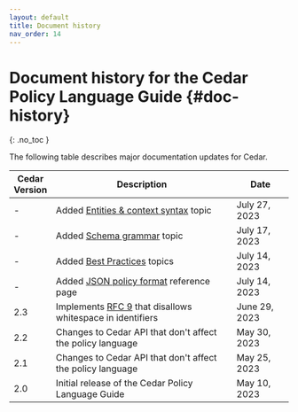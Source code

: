 ```yaml
---
layout: default
title: Document history
nav_order: 14
---
```


# Document history for the Cedar Policy Language Guide {#doc-history}
{: .no_toc }

The following table describes major documentation updates for Cedar.

| Cedar<br/>Version | Description | Date |
| --- |--- |--- |
| - | Added [Entities & context syntax](../auth/entities-syntax.html) topic | July 27, 2023 |
| - | Added [Schema grammar](../schema/schema-grammar.html) topic | July 17, 2023 |
| - | Added [Best Practices](../overview/best-practices.html) topics | July 14, 2023 |
| - | Added [JSON policy format](../policies/json-format.html) reference page | July 14, 2023 |
| 2.3 | Implements [RFC 9](https://github.com/cedar-policy/rfcs/pull/9) that disallows whitespace in identifiers | June 29, 2023 |
| 2.2 | Changes to Cedar API that don't affect the policy language | May 30, 2023 |
| 2.1 | Changes to Cedar API that don't affect the policy language | May 25, 2023 |
| 2.0 | Initial release of the Cedar Policy Language Guide | May 10, 2023 | 
